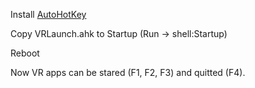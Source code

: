 Install [AutoHotKey](https://autohotkey.com)

Copy VRLaunch.ahk to Startup (Run -> shell:Startup)

Reboot

Now VR apps can be stared (F1, F2, F3) and quitted (F4).
